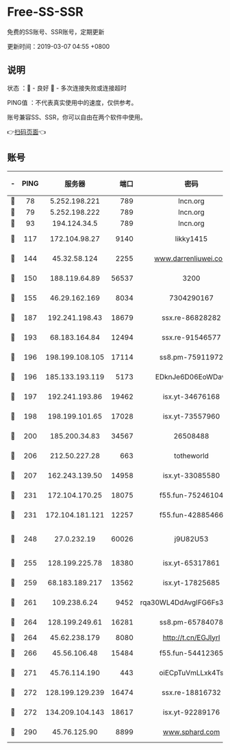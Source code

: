 # Free-SS-SSR

免费的SS账号、SSR账号，定期更新

更新时间：2019-03-07 04:55 +0800

## 说明

状态     ：🙂 - 良好 🙁 - 多次连接失败或连接超时

PING值   ：不代表真实使用中的速度，仅供参考。

账号兼容SS、SSR，你可以自由在两个软件中使用。

👉[扫码页面](https://liesauer.github.io/Free-SS-SSR/)👈

## 账号

|-|PING|服务器|端口|密码|加密方式|区域|
|:----:|:----:|:-----:|-----:|:----:|:----:|:----:|
|🙂|78|5.252.198.221|789|lncn.org|rc4|JP|
|🙂|79|5.252.198.222|789|lncn.org|rc4|JP|
|🙂|93|194.124.34.5|789|lncn.org|rc4|JP|
|🙂|117|172.104.98.27|9140|likky1415|aes-256-cfb|JP|
|🙂|144|45.32.58.124|2255|www.darrenliuwei.com|aes-256-cfb|JP|
|🙂|150|188.119.64.89|56537|3200|aes-256-cfb|RU|
|🙂|155|46.29.162.169|8034|7304290167|aes-256-cfb|RU|
|🙂|187|192.241.198.43|18679|ssx.re-86828282|aes-256-cfb|US|
|🙂|193|68.183.164.84|12494|ssx.re-91546577|aes-256-cfb|US|
|🙂|196|198.199.108.105|17114|ss8.pm-75911972|aes-256-cfb|US|
|🙂|196|185.133.193.119|5173|EDknJe6D06EoWDaw|aes-256-cfb|US|
|🙂|197|192.241.193.86|19462|isx.yt-34676168|aes-256-cfb|US|
|🙂|198|198.199.101.65|17028|isx.yt-73557960|aes-256-cfb|US|
|🙂|200|185.200.34.83|34567|26508488|aes-256-cfb|US|
|🙂|206|212.50.227.28|663|totheworld|aes-256-cfb|US|
|🙂|207|162.243.139.50|14958|isx.yt-33085580|aes-256-cfb|US|
|🙂|231|172.104.170.25|18075|f55.fun-75246104|aes-256-cfb|SG|
|🙂|231|172.104.181.121|12257|f55.fun-42885466|aes-256-cfb|SG|
|🙂|248|27.0.232.19|60026|j9U82U53|xchacha20-ietf-poly1305|HK|
|🙂|255|128.199.225.78|18380|isx.yt-65317861|aes-256-cfb|SG|
|🙂|259|68.183.189.217|13562|isx.yt-17825685|aes-256-cfb|SG|
|🙂|261|109.238.6.24|9452|rqa30WL4DdAvgIFG6Fs3znzTa|aes-256-cfb|FR|
|🙂|264|128.199.249.61|16281|ss8.pm-65784078|aes-256-cfb|SG|
|🙂|264|45.62.238.179|8080|http://t.cn/EGJIyrl|rc4-md5|CA|
|🙂|266|45.56.106.48|15484|f55.fun-54412365|aes-256-cfb|US|
|🙂|271|45.76.114.190|443|oiECpTuVmLLxk4Ts|aes-256-cfb|AU|
|🙂|272|128.199.129.239|16474|ssx.re-18816732|aes-256-cfb|SG|
|🙂|272|134.209.104.143|18617|isx.yt-92289176|aes-256-cfb|SG|
|🙂|290|45.76.125.90|8899|www.sphard.com|aes-256-cfb|AU|

